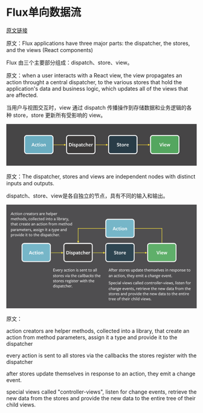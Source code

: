 # Flux单向数据流



[原文链接](https://facebook.github.io/flux/docs/in-depth-overview/)

原文：Flux applications have three major parts: the dispatcher, the stores, and the views (React components)

Flux 由三个主要部分组成：dispatch、store、view。



原文：when a user interacts with a React view, the view propagates an action throught a central dispatcher, to the various stores that hold the application's data and business logic, which updates all of the views that are affected.

当用户与视图交互时，view 通过 dispatch 传播操作到存储数据和业务逻辑的各种 store，store 更新所有受影响的 view。



![image-20200309150017843](./img/image-20200309150017843.png)

原文：The dispatcher, stores and views are independent nodes with distinct inputs and outputs.

dispatch、store、view是各自独立的节点，具有不同的输入和输出。



![flux-simple-f8-diagram-explained-1300w](./img/flux-simple-f8-diagram-explained-1300w.png)

原文：

action creators are helper methods, collected into a library, that create an action from method parameters, assign it a type and provide it to the dispatcher

every action is sent to all stores via the callbacks the stores register with the dispatcher

after stores update themselves in response to an action, they emit a change event.

special views called "controller-views", listen for change events, retrieve the new data from the stores and provide the new data to the entire tree of their child views.